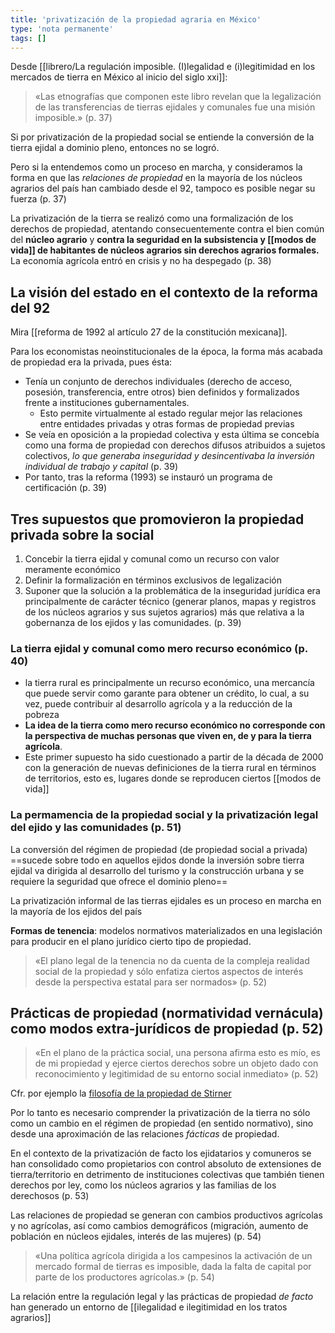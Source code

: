 ```yaml
---
title: 'privatización de la propiedad agraria en México'
type: 'nota permanente'
tags: []
---
```


Desde [[librero/La regulación imposible. (I)legalidad e (i)legitimidad en los mercados de tierra en México al inicio del siglo xxi]]:

>«Las etnografías que componen este libro revelan que la legalización de las transferencias de tierras ejidales y comunales fue una misión imposible.» (p. 37)

Si por privatización de la propiedad social se entiende la conversión de la tierra ejidal a dominio pleno, entonces no se logró.

Pero si la entendemos como un proceso en marcha, y consideramos la forma en que las *relaciones de propiedad* en la mayoría de los núcleos agrarios del país han cambiado desde el 92, tampoco es posible negar su fuerza (p. 37)

La privatización de la tierra se realizó como una formalización de los derechos de propiedad, atentando consecuentemente contra el bien común del **núcleo agrario** y **contra la seguridad en la subsistencia y [[modos de vida]] de habitantes de núcleos agrarios sin derechos agrarios formales.**  La economía agrícola entró en crisis y no ha despegado (p. 38)

## La visión del estado en el contexto de la reforma del 92

Mira [[reforma de 1992 al artículo 27 de la constitución mexicana]].

Para los economistas neoinstitucionales de la época, la forma más acabada de propiedad era la privada, pues ésta:

- Tenía un conjunto de derechos individuales (derecho de acceso, posesión, transferencia, entre otros) bien definidos y formalizados frente a instituciones gubernamentales.
    - Esto permite virtualmente al estado regular mejor las relaciones entre entidades privadas y otras formas de propiedad previas
- Se veía en oposición a la propiedad colectiva y esta última se concebía como una forma de propiedad con derechos difusos atribuidos a sujetos colectivos, *lo que generaba inseguridad y desincentivaba la inversión individual de trabajo y capital* (p. 39)
- Por tanto, tras la reforma  (1993) se instauró un programa de certificación (p. 39)

## Tres supuestos que promovieron la propiedad privada sobre la social

1. Concebir la tierra ejidal y comunal como un recurso con valor meramente económico
2. Definir la formalización en términos exclusivos de legalización
3. Suponer que la solución a la problemática de la inseguridad jurídica era principalmente de carácter técnico (generar planos, mapas y registros de los núcleos agrarios y sus sujetos agrarios) más que relativa a la gobernanza de los ejidos y las comunidades. (p. 39)

### La tierra ejidal y comunal como mero recurso económico (p. 40)

- la tierra rural es principalmente un recurso económico, una mercancía que puede servir como garante para obtener un crédito, lo cual, a su vez, puede contribuir al desarrollo agrícola y a la reducción de la pobreza
- **La idea de la tierra como mero recurso económico no corresponde con la perspectiva de muchas personas que viven en, de y para la tierra agrícola**.
- Este primer supuesto ha sido cuestionado a partir de la década de 2000 con la generación de nuevas definiciones de la tierra rural en términos de territorios, esto es, lugares donde se reproducen ciertos [[modos de vida]]


### La permamencia de la propiedad social y la privatización legal del ejido y las comunidades (p. 51)

La conversión del régimen de propiedad (de propiedad social a privada) ==sucede sobre todo en aquellos ejidos donde la inversión sobre tierra ejidal va dirigida al desarrollo del turismo y la construcción urbana y se requiere la seguridad que ofrece el dominio pleno==

La privatización informal de las tierras ejidales es un proceso en marcha en la mayoría de los ejidos del país

**Formas de tenencia**: modelos normativos materializados en una legislación para producir en el plano jurídico cierto tipo de propiedad.

>«El plano legal de la tenencia no da cuenta de la compleja realidad social de la propiedad y sólo enfatiza ciertos aspectos de interés desde la perspectiva estatal para ser normados» (p. 52)

## Prácticas de propiedad (normatividad vernácula) como modos extra-jurídicos de propiedad (p. 52)

>«En el plano de la práctica social, una persona afirma esto es mío, es de mi propiedad y ejerce ciertos derechos sobre un objeto dado con reconocimiento y legitimidad de su entorno social inmediato» (p. 52) 

Cfr. por ejemplo la [filosofía de la propiedad de Stirner](https://youtu.be/_5qmDOf5SSk?t=1524)

Por lo tanto es necesario comprender la privatización de la tierra no sólo como un cambio en el régimen de propiedad (en sentido normativo), sino desde una aproximación de las relaciones *fácticas* de propiedad.

En el contexto de la privatización de facto los ejidatarios y comuneros se han consolidado como propietarios con control absoluto de extensiones de tierra/territorio en detrimento de instituciones colectivas que también tienen derechos por ley, como los núcleos agrarios y las familias de los derechosos (p. 53)

Las relaciones de propiedad se generan con cambios productivos agrícolas y no agrícolas, así como cambios demográficos (migración, aumento de población en núcleos ejidales, interés de las mujeres) (p. 54)

>«Una política agrícola dirigida a los campesinos la activación de un mercado formal de tierras es imposible, dada la falta de capital por parte de los productores agrícolas.» (p. 54)

La relación entre la regulación legal y las prácticas de propiedad *de facto* han generado un entorno de [[ilegalidad e ilegitimidad en los tratos agrarios]]